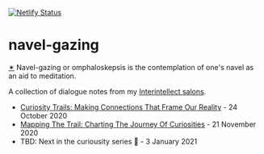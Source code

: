 [![Netlify Status](https://api.netlify.com/api/v1/badges/9148362e-e792-4bcc-8263-b049937ba4cc/deploy-status)](https://app.netlify.com/sites/navel-gazing/deploys)

# navel-gazing

[✶](https://www.wikiwand.com/en/Navel_gazing) Navel-gazing or omphaloskepsis is the contemplation of one's navel as an aid to meditation.

A collection of dialogue notes from my [Interintellect salons](https://interintellect.com).

- [Curiosity Trails: Making Connections That Frame Our Reality](https://www.eventbrite.co.uk/e/curiosity-trails-making-connections-that-frame-our-reality-ii-salon-tickets-124826047067) - 24 October 2020
- [Mapping The Trail: Charting The Journey Of Curiosities](https://www.eventbrite.co.uk/e/mapping-the-trail-charting-the-journey-of-curiosities-ii-salon-tickets-128530057863) - 21 November 2020
- TBD: Next in the curiousity series 👀 - 3 January 2021
